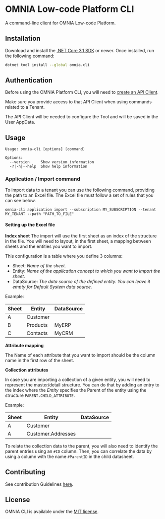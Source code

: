 # OMNIA Low-code Platform CLI

A command-line client for OMNIA Low-code Platform.

## Installation

Download and install the [.NET Core 3.1 SDK](https://www.microsoft.com/net/download) or newer. Once installed, run the following command:

```bash
dotnet tool install --global omnia.cli
```


## Authentication

Before using the OMNIA Platform CLI, you will need to [create an API Client](https://docs.omnialowcode.com/omnia3_apiclienttutorial.html#3-define-an-api-client). 

Make sure you provide access to that API Client when using commands related to a Tenant.

The API Client will be needed to configure the Tool and will be saved in the User AppData.


## Usage

```text
Usage: omnia-cli [options] [command]

Options:
  --version     Show version information
  -?|-h|--help  Show help information

```

### Application / Import command

To import data to a tenant you can use the following command, providing the path to an Excel file. The Excel file must follow a set of rules that you can see below.

`omnia-cli application import --subscription MY_SUBSCRIPTION --tenant MY_TENANT --path "PATH_TO_FILE"`

#### Setting up the Excel file

**Index sheet**
The import will use the first sheet as an index of the structure in the file.
You will need to layout, in the first sheet, a mapping between sheets and the entities you want to import.

This configuration is a table where you define 3 columns:

  - Sheet: *Name of the sheet.*
  - Entity: *Name of the application concept to which you want to import the sheet.*
  - DataSource: *The data source of the defined entity. You can leave it empty for Default System data source.*

Example:

| Sheet | Entity   | DataSource |
| ----- | -------- | ---------- |
| A     | Customer |            |
| B     | Products | MyERP      |
| C     | Contacts | MyCRM      |

**Attribute mapping**

The Name of each attribute that you want to import should be the column name in the first row of the sheet.

**Collection attributes**

In case you are importing a collection of a given entity, you will need to represent the master/detail structure.
You can do that by adding an entry to the index where the *Entity* specifies the Parent of the entity using the structure `PARENT.CHILD_ATTRIBUTE`.

Example:

| Sheet | Entity             | DataSource |
| ----- | ------------------ | ---------- |
| A     | Customer           |            |
| A     | Customer.Addresses |            |

To relate the collection data to the parent, you will also need to identify the parent entries using an `#ID` column.
Then, you can correlate the data by using a column with the name `#ParentID` in the child datasheet.

## Contributing

See contribution Guidelines [here](CONTRIBUTING.md).

## License

OMNIA CLI is available under the [MIT license](http://opensource.org/licenses/MIT).

